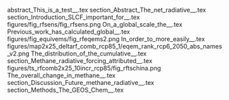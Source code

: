 abstract_This_is_a_test__.tex
section_Abstract_The_net_radiative__.tex
section_Introduction_SLCF_important_for__.tex
figures/fig_rfsens/fig_rfsens.png
On_a_global_scale_the__.tex
Previous_work_has_calculated_global__.tex
figures/fig_equivems/fig_rfeqems2.png
In_order_to_more_easily__.tex
figures/map2x25_deltarf_comb_rcp85_1/eqem_rank_rcp6_2050_abs_names_v2.png
The_distribution_of_the_cumulative__.tex
section_Methane_radiative_forcing_attributed__.tex
figures/ts_rfcomb2x25_10incr_rcp85/fig_rftschina.png
The_overall_change_in_methane__.tex
section_Discussion_Future_methane_radiative__.tex
section_Methods_The_GEOS_Chem__.tex